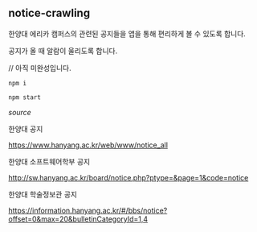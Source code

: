 ## notice-crawling


한양대 에리카 캠퍼스의 관련된 공지들을 앱을 통해 편리하게 볼 수 있도록 합니다.

공지가 올 때 알람이 울리도록 합니다.

// 아직 미완성입니다.

```
npm i

npm start

```

*source*

한양대 공지

https://www.hanyang.ac.kr/web/www/notice_all

한양대 소프트웨어학부 공지

http://sw.hanyang.ac.kr/board/notice.php?ptype=&page=1&code=notice

한양대 학술정보관 공지

https://information.hanyang.ac.kr/#/bbs/notice?offset=0&max=20&bulletinCategoryId=1,4

